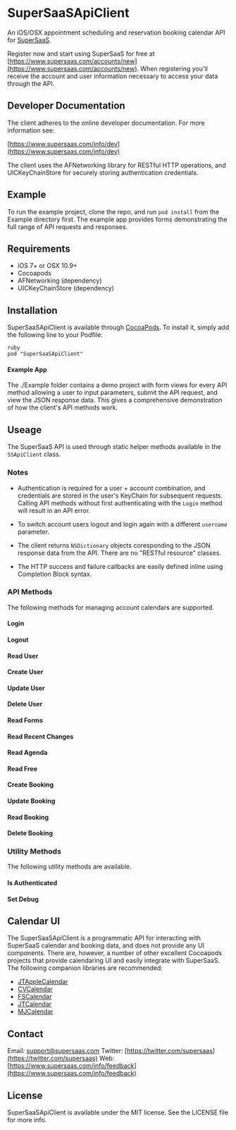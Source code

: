 # SuperSaaSApiClient

An iOS/OSX appointment scheduling and reservation booking calendar API for [SuperSaaS](https://www.supersaas.com).


Register now and start using SuperSaaS for free at [https://www.supersaas.com/accounts/new](https://www.supersaas.com/accounts/new). When registering you'll receive the account and user information necessary to access your data through the API.

## Developer Documentation

The client adheres to the online developer documentation. For more information see:

[https://www.supersaas.com/info/dev](https://www.supersaas.com/info/dev)

The client uses the AFNetworking library for RESTful HTTP operations, and UICKeyChainStore for securely storing authentication credentials.

## Example

To run the example project, clone the repo, and run `pod install` from the Example directory first. The example app provides forms demonstrating the full range of API requests and responses.

## Requirements

+ iOS 7+ or OSX 10.9+
+ Cocoapods
+ AFNetworking (dependency)
+ UICKeyChainStore (dependency)

## Installation

SuperSaaSApiClient is available through [CocoaPods](http://cocoapods.org). To install
it, simply add the following line to your Podfile:

    ruby
    pod "SuperSaaSApiClient"

#### Example App

The ./Example folder contains a demo project with form views for every API method allowing a user to input parameters, submit the API request, and view the JSON response data. This gives a comprehensive demonstration of how the client's API methods work.

## Useage

The SuperSaaS API is used through static helper methods available in the `SSApiClient` class.

### Notes

+ Authentication is required for a user + account combination, and credentials are stored in the user's KeyChain for subsequent requests. Calling API methods without first authenticating with the `Login` method will result in an API error.

+ To switch account users logout and login again with a different `username` parameter.

+ The client returns `NSDictionary` objects coresponding to the JSON response data from the API. There are no "RESTful resource" classes.

+ The HTTP success and failure callbacks are easily defined inline using Completion Block syntax.

### API Methods

The following methods for managing account calendars are supported.

#### Login
#### Logout
#### Read User
#### Create User
#### Update User
#### Delete User
#### Read Forms
#### Read Recent Changes
#### Read Agenda
#### Read Free
#### Create Booking
#### Update Booking
#### Read Booking
#### Delete Booking

### Utility Methods

The following utility methods are available.

#### Is Authenticated
#### Set Debug

## Calendar UI

The SuperSaaSApiClient is a programmatic API for interacting with SuperSaaS calendar and booking data, and does not provide any UI components. There are, however, a number of other excellent Cocoapods projects that provide calendaring UI and  easily integrate with SuperSaaS. The following companion libraries are recommended:  

+ [JTAppleCalendar](https://cocoapods.org/pods/JTAppleCalendar)
+ [CVCalendar](https://cocoapods.org/pods/CVCalendar)
+ [FSCalendar](https://cocoapods.org/pods/FSCalendar)
+ [JTCalendar](https://cocoapods.org/pods/JTCalendar)
+ [MJCalendar](https://cocoapods.org/pods/MJCalendar)

## Contact

Email: [support@supersaas.com](support@supersaas.com)
Twitter: [https://twitter.com/supersaas](https://twitter.com/supersaas)
Web: [https://www.supersaas.com/info/feedback](https://www.supersaas.com/info/feedback)

## License

SuperSaaSApiClient is available under the MIT license. See the LICENSE file for more info.
